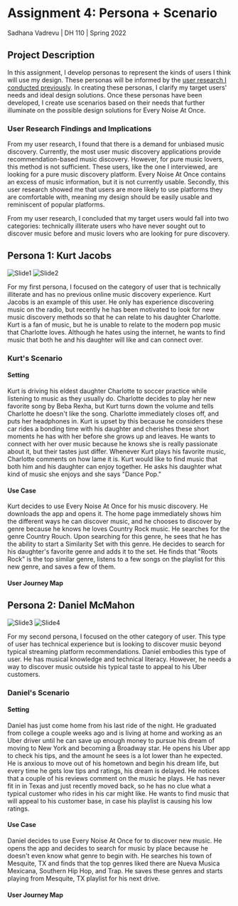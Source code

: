 # Assignment 4: Persona + Scenario
Sadhana Vadrevu | DH 110 | Spring 2022

## Project Description
In this assignment, I develop personas to represent the kinds of users I think will use my design. These personas will be informed by the [user research I conducted previously](https://github.com/sadhanavadrevu/DH110/blob/main/contextual-inquiry/assignment03.md). In creating these personas, I clarify my target users' needs and ideal design solutions. Once these personas have been developed, I create use scenarios based on their needs that further illuminate on the possible design solutions for Every Noise At Once.

### User Research Findings and Implications
From my user research, I found that there is a demand for unbiased music discovery. Currently, the most user music discovery applications provide recommendation-based music discovery. However, for pure music lovers, this method is not sufficient. These users, like the one I interviewed, are looking for a pure music discovery platform. Every Noise At Once contains an excess of music information, but it is not currently usable. Secondly, this user research showed me that users are more likely to use platforms they are comfortable with, meaning my design should be easily usable and reminiscent of popular platforms. 

From my user research, I concluded that my target users would fall into two categories: technically illiterate users who have never sought out to discover music before and music lovers who are looking for pure discovery. 

## Persona 1: Kurt Jacobs
![Slide1](https://user-images.githubusercontent.com/20260950/165627509-21533363-a7a0-4d76-9b35-d2ff406682f0.png)
![Slide2](https://user-images.githubusercontent.com/20260950/165627554-35315c1d-ef13-430f-a59d-159d76372842.png)

For my first persona, I focused on the category of user that is technically illiterate and has no previous online music discovery experience. Kurt Jacobs is an example of this user. He only has experience discovering music on the radio, but recently he has been motivated to look for new music discovery methods so that he can relate to his daughter Charlotte. Kurt is a fan of music, but he is unable to relate to the modern pop music that Charlotte loves. Although he hates using the internet, he wants to find music that both he and his daughter will like and can connect over. 

### Kurt's Scenario
#### Setting
Kurt is driving his eldest daughter Charlotte to soccer practice while listening to music as they usually do. Charlotte decides to play her new favorite song by Beba Rexha, but Kurt turns down the volume and tells Charlotte he doesn't like the song. Charlotte immediately closes off, and puts her headphones in. Kurt is upset by this because he considers these car rides a bonding time with his daughter and cherishes these short moments he has with her before she grows up and leaves. He wants to connect with her over music because he knows she is really passionate about it, but their tastes just differ. Whenever Kurt plays his favorite music, Charlotte comments on how lame it is. Kurt would like to find music that both him and his daughter can enjoy together. He asks his daughter what kind of music she enjoys and she says "Dance Pop."

#### Use Case
Kurt decides to use Every Noise At Once for his music discovery. He downloads the app and opens it. The home page immediately shows him the different ways he can discover music, and he chooses to discover by genre because he knows he loves Country Rock music. He searches for the genre Country Rouch. Upon searching for this genre, he sees that he has the ability to start a Similarity Set with this genre. He decides to search for his daughter's favorite genre and adds it to the set. He finds that "Roots Rock" is the top similar genre, listens to a few songs on the playlist for this new genre, and saves a few of them.

#### User Journey Map



## Persona 2: Daniel McMahon 
![Slide3](https://user-images.githubusercontent.com/20260950/165627599-70d1a705-6cb8-4e6b-a08e-d0c72f3e25cd.png)
![Slide4](https://user-images.githubusercontent.com/20260950/165627619-c4776eb8-e6d2-4538-8647-bce6ef0b7cdf.png)

For my second persona, I focused on the other category of user. This type of user has technical experience but is looking to discover music beyond typical streaming platform recommendations. Daniel embodies this type of user. He has musical knowledge and technical literacy. However, he needs a way to discover music outside his typical taste to appeal to his Uber customers. 

### Daniel's Scenario
#### Setting
Daniel has just come home from his last ride of the night. He graduated from college a couple weeks ago and is living at home and working as an Uber driver until he can save up enough money to pursue his dream of moving to New York and becoming a Broadway star. He opens his Uber app to check his tips, and the amount he sees is a lot lower than he expected. He is anxious to move out of his hometown and begin his dream life, but every time he gets low tips and ratings, his dream is delayed. He notices that a couple of his reviews comment on the music he plays. He has never fit in in Texas and just recently moved back, so he has no clue what a typical customer who rides in his car might like. He wants to find music that will appeal to his customer base, in case his playlist is causing his low ratings. 

#### Use Case
Daniel decides to use Every Noise At Once for to discover new music. He opens the app and decides to search for music by place because he doesn't even know what genre to begin with. He searches his town of Mesquite, TX and finds that the top genres liked there are Nueva Musica Mexicana, Southern Hip Hop, and Trap. He saves these genres and starts playing from Mesquite, TX playlist for his next drive.

#### User Journey Map

